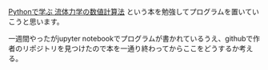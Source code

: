 [Pythonで学ぶ 流体力学の数値計算法](https://www.amazon.co.jp/dp/B08LCVQMLP/ref=dp-kindle-redirect?_encoding=UTF8&btkr=1)
という本を勉強してプログラムを置いていこうと思います。

一週間やったがjupyter notebookでプログラムが書かれているうえ、githubで作者のリポジトリを見つけたので本を一通り終わってからここをどうするか考える。
